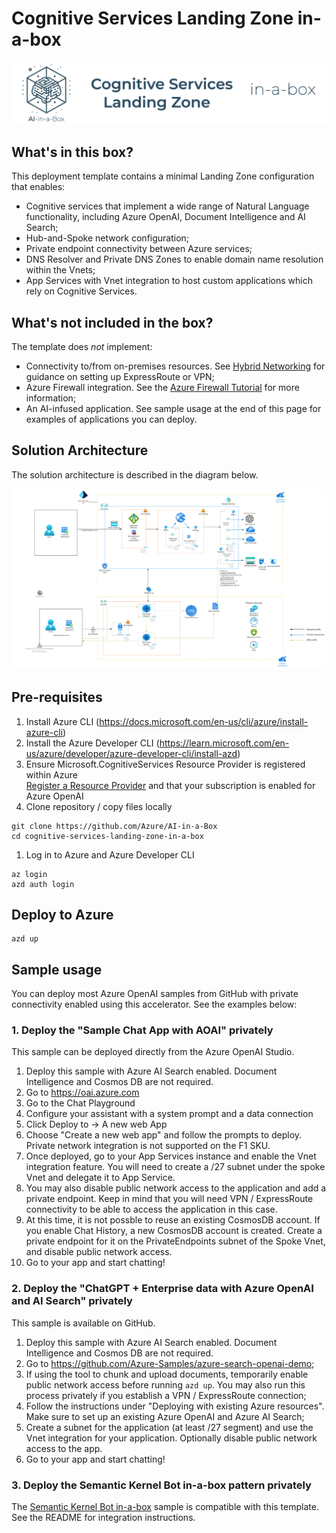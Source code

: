 # Cognitive Services Landing Zone in-a-box
![Banner](./readme_assets/banner.png)

## What's in this box?

This deployment template contains a minimal Landing Zone configuration that enables:

- Cognitive services that implement a wide range of Natural Language functionality, including Azure OpenAI, Document Intelligence and AI Search;
- Hub-and-Spoke network configuration;
- Private endpoint connectivity between Azure services;
- DNS Resolver and Private DNS Zones to enable domain name resolution within the Vnets;
- App Services with Vnet integration to host custom applications which rely on Cognitive Services.

## What's not included in the box?

The template does _not_ implement:

- Connectivity to/from on-premises resources. See [Hybrid Networking](https://learn.microsoft.com/en-us/azure/architecture/reference-architectures/hybrid-networking/) for guidance on setting up ExpressRoute or VPN; 
- Azure Firewall integration. See the [Azure Firewall Tutorial](https://learn.microsoft.com/en-us/azure/firewall/tutorial-firewall-deploy-portal-policy) for more information;
- An AI-infused application. See sample usage at the end of this page for examples of applications you can deploy.


## Solution Architecture

The solution architecture is described in the diagram below.

![Solution Architecture](./readme_assets/architecture.png)

## Pre-requisites
1. Install Azure CLI (https://docs.microsoft.com/en-us/cli/azure/install-azure-cli)
1. Install the Azure Developer CLI (https://learn.microsoft.com/en-us/azure/developer/azure-developer-cli/install-azd)
1. Ensure Microsoft.CognitiveServices Resource Provider is registered within Azure  
[Register a Resource Provider](https://learn.microsoft.com/en-us/azure/azure-resource-manager/management/resource-providers-and-types) and that your subscription is enabled for Azure OpenAI
1. Clone repository / copy files locally
```
git clone https://github.com/Azure/AI-in-a-Box
cd cognitive-services-landing-zone-in-a-box
```
1. Log in to Azure and Azure Developer CLI
```
az login
azd auth login
```

## Deploy to Azure

```
azd up
```

## Sample usage

You can deploy most Azure OpenAI samples from GitHub with private connectivity enabled using this accelerator. See the examples below:

### 1. Deploy the "Sample Chat App with AOAI" privately

This sample can be deployed directly from the Azure OpenAI Studio.

1. Deploy this sample with Azure AI Search enabled. Document Intelligence and Cosmos DB are not required.
2. Go to https://oai.azure.com
3. Go to the Chat Playground
4. Configure your assistant with a system prompt and a data connection
5. Click Deploy to -> A new web App
6. Choose "Create a new web app" and follow the prompts to deploy. Private network integration is not supported on the F1 SKU.
7. Once deployed, go to your App Services instance and enable the Vnet integration feature. You will need to create a /27 subnet under the spoke Vnet and delegate it to App Service.
8. You may also disable public network access to the application and add a private endpoint. Keep in mind that you will need VPN / ExpressRoute connectivity to be able to access the application in this case.
9. At this time, it is not possble to reuse an existing CosmosDB account. If you enable Chat History, a new CosmosDB account is created. Create a private endpoint for it on the PrivateEndpoints subnet of the Spoke Vnet, and disable public network access.
10. Go to your app and start chatting!

### 2. Deploy the "ChatGPT + Enterprise data with Azure OpenAI and AI Search" privately

This sample is available on GitHub.

1. Deploy this sample with Azure AI Search enabled. Document Intelligence and Cosmos DB are not required.
2. Go to https://github.com/Azure-Samples/azure-search-openai-demo;
3. If using the tool to chunk and upload documents, temporarily enable public network access before running `azd up`. You may also run this process privately if you establish a VPN / ExpressRoute connection;
4. Follow the instructions under "Deploying with existing Azure resources". Make sure to set up an existing Azure OpenAI and Azure AI Search;
5. Create a subnet for the application (at least /27 segment) and use the Vnet integration for your application. Optionally disable public network access to the app.
6. Go to your app and start chatting!

### 3. Deploy the Semantic Kernel Bot in-a-box pattern privately

The [Semantic Kernel Bot in-a-box](/gen-ai/semantic-kernel-bot-in-a-box) sample is compatible with this template. See the README for integration instructions.

